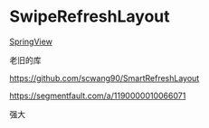 # SwipeRefreshLayout

[SpringView](https://github.com/liaoinstan/SpringView)

老旧的库

https://github.com/scwang90/SmartRefreshLayout

https://segmentfault.com/a/1190000010066071

强大